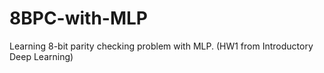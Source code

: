 # 8BPC-with-MLP
Learning 8-bit parity checking problem with MLP. (HW1 from Introductory Deep Learning)
